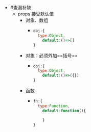 - #查漏补缺
	- props 接受默认值
		- 对象、数组
			- ```js
			  obj:{
			    type:Object,
			      default:()=>[]
			  }
			  ```
		- 对象：必须外加==括号==
			- ```js
			  obj:{
			    type:Object,
			      default:()=>({})
			  }
			  ```
		- 函数
			- ```js
			  fn:{
			    type:Function,
			      default:function(){
			        
			      }
			  }
			  ```